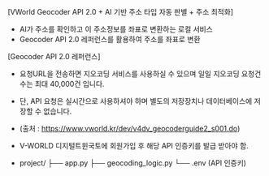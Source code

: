[VWorld Geocoder API 2.0 + AI 기반 주소 타입 자동 판별 + 주소 최적화]
- AI가 주소를 확인하고 이 주소정보를 좌표로 변환하는 로컬 서비스 
- Geocoder API 2.0 레퍼런스를 활용하여 주소를 좌표로 변환 

[Geocoder API 2.0 레퍼런스]
- 요청URL을 전송하면 지오코딩 서비스를 사용하실 수 있으며 일일 지오코딩 요청건수는 최대 40,000건 입니다.
- 단, API 요청은 실시간으로 사용하셔야 하며 별도의 저장장치나 데이터베이스에 저장할 수 없습니다.
- (출처 : https://www.vworld.kr/dev/v4dv_geocoderguide2_s001.do)
- V-WORLD 디지털트윈국토에 회원가입 후 해당 API 인증키를 발급 받아야 함.

- project/
├── app.py
├── geocoding_logic.py
└── .env (API 인증키)
